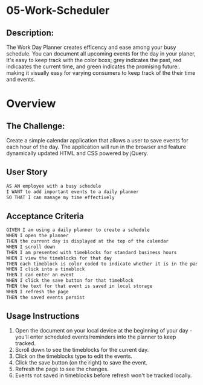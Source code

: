 # 05-Work-Scheduler

## Description:
The Work Day Planner creates efficency and ease among your busy schedule. You can document all upcoming events for the day in your planer, It's easy to keep track with the color boxs; grey indicates the past, red indicaates the current time, and green indicates the promising future.. making it visually easy for varying consumers to keep track of the their time and events. 

# Overview

## The Challenge:
Create a simple calendar application that allows a user to save events for each hour of the day. The application will run in the browser and feature dynamically updated HTML and CSS powered by jQuery. 

## User Story

```md
AS AN employee with a busy schedule
I WANT to add important events to a daily planner
SO THAT I can manage my time effectively
```

## Acceptance Criteria

```md
GIVEN I am using a daily planner to create a schedule
WHEN I open the planner
THEN the current day is displayed at the top of the calendar
WHEN I scroll down
THEN I am presented with timeblocks for standard business hours
WHEN I view the timeblocks for that day
THEN each timeblock is color coded to indicate whether it is in the past, present, or future
WHEN I click into a timeblock
THEN I can enter an event
WHEN I click the save button for that timeblock
THEN the text for that event is saved in local storage
WHEN I refresh the page
THEN the saved events persist
```

## Usage Instructions
1. Open the document on your local device at the beginning of your day - you'll enter scheduled events/reminders into the planner to keep tracked.
2. Scroll down to see the timeblocks for the current day.
3. Click on the timeblocks type to edit the events.
4. Click the save button (on the right) to save the event.
5. Refresh the page to see the changes.
6. Events not saved in timeblocks before refresh won't be tracked locally.